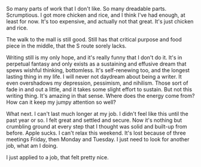 So many parts of work that I don't like. So many dreadable parts. Scrumptious. I got more chicken and rice, and I think I've had enough, at least for now. It's too expensive, and actually not that great. It's just chicken and rice.

The walk to the mall is still good. Still has that critical purpose and food piece in the middle, that the S route sorely lacks.

Writing still is my only hope, and it's really funny that I don't do it. It's in perpetual fantasy and only exists as a sustaining and effusive dream that spews wishful thinking, bottomless. It's self-renewing too, and the longest lasting thing in my life. I will never not daydream about being a writer. It even overshadows my depression, pessimism, and nihilism. Those sort of fade in and out a little, and it takes some slight effort to sustain. But not this writing thing. It's amazing in that sense. Where does the energy come from? How can it keep my jumpy attention so well?

What next. I can't last much longer at my job. I didn't feel like this until the past year or so. I felt great and settled and secure. Now it's nothing but crumbling ground at every step that I thought was solid and built-up from before. Apple sucks. I can't relax this weekend. It's lost because of three meetings Friday, then Monday and Tuesday. I just need to look for another job, what am I doing.

I just applied to a job, that felt pretty nice.
